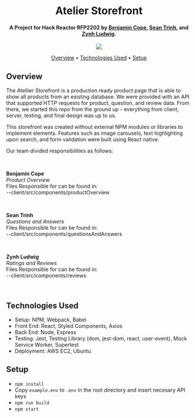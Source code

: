 <h1 align="center">
  Atelier Storefront
</h1>

<h4 align="center">
  A Project for Hack Reactor RFP2202 by <a href="https://github.com/Alphose" target="_blank">Benjamin Cope</a>, <a   href="https://github.com/seanatrinh" target="_blank">Sean Trinh</a>, and <a href="https://github.com/Zynh0722"    target="_blank">Zynh Ludwig</a>.
</h4>

<p align="center">
  <img src="https://i.imgur.com/hD01euw.gif" />
</p>

<p align="center">
  <a href="#overview">Overview</a> •
  <a href="#technologies-used">Technologies Used</a> •
  <a href="#setup">Setup</a>
</p>

## Overview

The Atellier Storefront is a production ready product page that is able to show all products from an existing database. We were provided with an API that supported HTTP requests for product, question, and review data. From there, we started this repo from the ground up - everything from client, server, testing, and final design was up to us. 

This storefront was created without external NPM modules or libraries to implement elements. Features such as image carousels, text highlighting upon search, and form validation were built using React native. 

Our team divided responsibilities as follows:

<br>

**Benjamin Cope**\
*Product Overview*\
Files Responsible for can be found in:\
--client/src/components/productOverview

<br>

**Sean Trinh**\
*Questions and Answers*\
Files Responsible for can be found in:\
--client/src/components/questionsAndAnswers

<br>

**Zynh Ludwig**\
*Ratings and Reviews*\
Files Responsible for can be found in:\
--client/src/components/reviews

<br>

## Technologies Used
- Setup: NPM, Webpack, Babel
- Front End: React, Styled Components, Axios
- Back End: Node, Express
- Testing: Jest, Testing Library (dom, jest-dom, react, user-event), Mock Service Worker, Supertest
- Deployment: AWS EC2, Ubuntu

## Setup

 - `npm install`
 - Copy `example.env` to `.env` in the root directory and insert necesary API keys
 - `npm run build`
 - `npm start`

